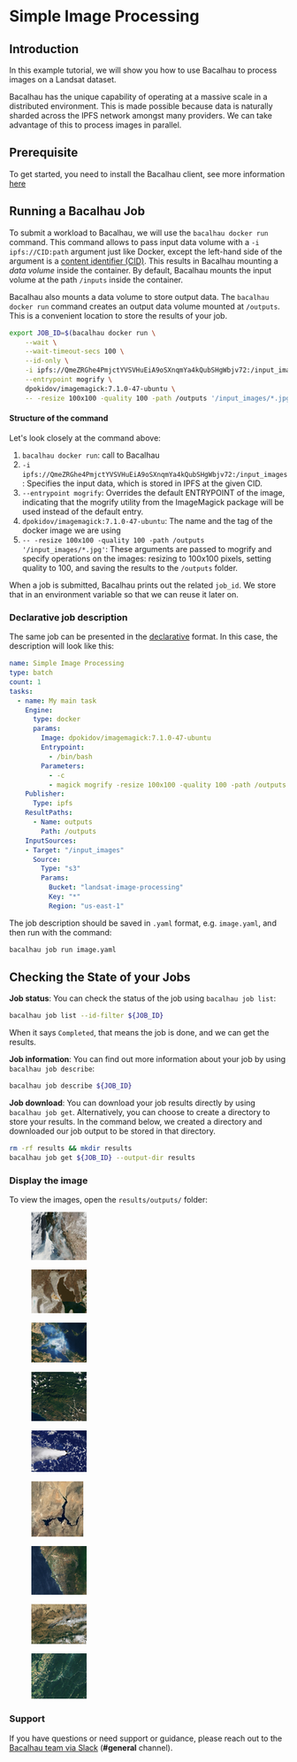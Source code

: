 # Simple Image Processing

## Introduction

In this example tutorial, we will show you how to use Bacalhau to process images on a Landsat dataset.

Bacalhau has the unique capability of operating at a massive scale in a distributed environment. This is made possible because data is naturally sharded across the IPFS network amongst many providers. We can take advantage of this to process images in parallel.

## Prerequisite​ <a href="#prerequisite" id="prerequisite"></a>

To get started, you need to install the Bacalhau client, see more information [here](../../getting-started/installation.md)

## Running a Bacalhau Job​ <a href="#running-a-bacalhau-job" id="running-a-bacalhau-job"></a>

To submit a workload to Bacalhau, we will use the `bacalhau docker run` command. This command allows to pass input data volume with a `-i ipfs://CID:path` argument just like Docker, except the left-hand side of the argument is a [content identifier (CID)](https://github.com/multiformats/cid). This results in Bacalhau mounting a _data volume_ inside the container. By default, Bacalhau mounts the input volume at the path `/inputs` inside the container.

Bacalhau also mounts a data volume to store output data. The `bacalhau docker run` command creates an output data volume mounted at `/outputs`. This is a convenient location to store the results of your job.

```bash
export JOB_ID=$(bacalhau docker run \
    --wait \
    --wait-timeout-secs 100 \
    --id-only \
    -i ipfs://QmeZRGhe4PmjctYVSVHuEiA9oSXnqmYa4kQubSHgWbjv72:/input_images \
    --entrypoint mogrify \
    dpokidov/imagemagick:7.1.0-47-ubuntu \
    -- -resize 100x100 -quality 100 -path /outputs '/input_images/*.jpg')
```

#### Structure of the command​ <a href="#structure-of-the-command" id="structure-of-the-command"></a>

Let's look closely at the command above:

1. `bacalhau docker run`: call to Bacalhau
2. `-i ipfs://QmeZRGhe4PmjctYVSVHuEiA9oSXnqmYa4kQubSHgWbjv72:/input_images`: Specifies the input data, which is stored in IPFS at the given CID.
3. `--entrypoint mogrify`: Overrides the default ENTRYPOINT of the image, indicating that the mogrify utility from the ImageMagick package will be used instead of the default entry.
4. `dpokidov/imagemagick:7.1.0-47-ubuntu`: The name and the tag of the docker image we are using
5. `-- -resize 100x100 -quality 100 -path /outputs '/input_images/*.jpg'`: These arguments are passed to mogrify and specify operations on the images: resizing to 100x100 pixels, setting quality to 100, and saving the results to the `/outputs` folder.

When a job is submitted, Bacalhau prints out the related `job_id`. We store that in an environment variable so that we can reuse it later on.

### Declarative job description​ <a href="#declarative-job-description" id="declarative-job-description"></a>

The same job can be presented in the [declarative](../../references/jobs/job/) format. In this case, the description will look like this:

```yaml
name: Simple Image Processing
type: batch
count: 1
tasks:
  - name: My main task
    Engine:
      type: docker
      params:
        Image: dpokidov/imagemagick:7.1.0-47-ubuntu
        Entrypoint:
          - /bin/bash
        Parameters:
          - -c
          - magick mogrify -resize 100x100 -quality 100 -path /outputs '/input_images/*.jpg'
    Publisher:
      Type: ipfs
    ResultPaths:
      - Name: outputs
        Path: /outputs
    InputSources:
    - Target: "/input_images"
      Source:
        Type: "s3"
        Params:
          Bucket: "landsat-image-processing"
          Key: "*"
          Region: "us-east-1"
```

The job description should be saved in `.yaml` format, e.g. `image.yaml`, and then run with the command:

```bash
bacalhau job run image.yaml
```

## Checking the State of your Jobs​ <a href="#checking-the-state-of-your-jobs" id="checking-the-state-of-your-jobs"></a>

**Job status**: You can check the status of the job using `bacalhau job list`:

```bash
bacalhau job list --id-filter ${JOB_ID}
```

When it says `Completed`, that means the job is done, and we can get the results.

**Job information**: You can find out more information about your job by using `bacalhau job describe`:

```bash
bacalhau job describe ${JOB_ID}
```

**Job download**: You can download your job results directly by using `bacalhau job get`. Alternatively, you can choose to create a directory to store your results. In the command below, we created a directory and downloaded our job output to be stored in that directory.

```bash
rm -rf results && mkdir results
bacalhau job get ${JOB_ID} --output-dir results
```

### Display the image​ <a href="#display-the-image" id="display-the-image"></a>

To view the images, open the `results/outputs/` folder:

<div>

<figure><img src="../../.gitbook/assets/index_21_0 (1).jpg" alt=""><figcaption></figcaption></figure>

 

<figure><img src="../../.gitbook/assets/index_21_1 (1).jpg" alt=""><figcaption></figcaption></figure>

 

<figure><img src="../../.gitbook/assets/index_21_2 (1).jpg" alt=""><figcaption></figcaption></figure>

 

<figure><img src="../../.gitbook/assets/index_21_3 (1).jpg" alt=""><figcaption></figcaption></figure>

 

<figure><img src="../../.gitbook/assets/index_21_4 (1).jpg" alt=""><figcaption></figcaption></figure>

 

<figure><img src="../../.gitbook/assets/index_21_5 (1).jpg" alt=""><figcaption></figcaption></figure>

 

<figure><img src="../../.gitbook/assets/index_21_6 (1).jpg" alt=""><figcaption></figcaption></figure>

 

<figure><img src="../../.gitbook/assets/index_21_7 (1).jpg" alt=""><figcaption></figcaption></figure>

 

<figure><img src="../../.gitbook/assets/index_21_8 (1).jpg" alt=""><figcaption></figcaption></figure>

</div>

### Support​ <a href="#support" id="support"></a>

If you have questions or need support or guidance, please reach out to the [Bacalhau team via Slack](https://bacalhauproject.slack.com/ssb/redirect) (**#general** channel).
